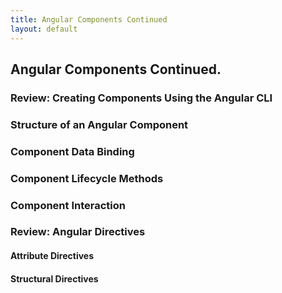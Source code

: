 ```yaml
---
title: Angular Components Continued
layout: default
---
```


## Angular Components Continued.

### Review: Creating Components Using the Angular CLI


### Structure of an Angular Component


### Component Data Binding

### Component Lifecycle Methods

### Component Interaction


### Review: Angular Directives


#### Attribute Directives


#### Structural Directives



